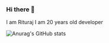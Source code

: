 ### Hi there 👋
I am Rituraj I am 20 years old developer

![Anurag's GitHub stats](https://github-readme-stats.vercel.app/api?username=Rituraj27&show_icons=true&theme=radical)

